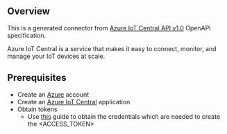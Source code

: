 ## Overview
This is a generated connector from [Azure IoT Central API v1.0](https://azure.microsoft.com/en-us/services/iot-central/) OpenAPI specification.

Azure IoT Central is a service that makes it easy to connect, monitor, and manage your IoT devices at scale.

## Prerequisites
- Create an [Azure](https://azure.microsoft.com/en-us/features/azure-portal/) account
- Create an [Azure IoT Central](https://azure.microsoft.com/en-us/services/iot-central/) application
- Obtain tokens
    - Use [this](https://docs.microsoft.com/en-us/rest/api/iotcentral/authentication#aad-bearer-token) guide to obtain the credentials which are needed to create the <ACCESS_TOKEN>
